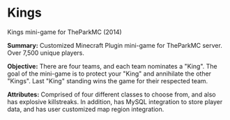 # Kings
Kings mini-game for TheParkMC (2014)

<b>Summary:</b> Customized Minecraft Plugin mini-game for TheParkMC server. Over 7,500 unique players.

<b>Objective:</b> There are four teams, and each team nominates a "King". The goal of the mini-game is to protect your "King" and annihilate the other "Kings". Last "King" standing wins the game for their respected team.

<b>Attributes:</b> Comprised of four different classes to choose from, and also has explosive killstreaks. In addition, has MySQL integration to store player data, and has user customized map region integration.
